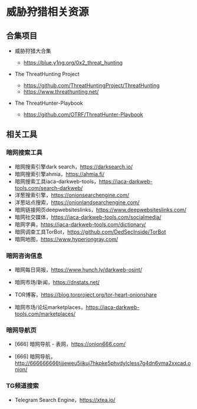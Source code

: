 # 威胁狩猎相关资源

## 合集项目

-   威胁狩猎大合集
    -   https://blue.y1ng.org/0x2_threat_hunting

-   The ThreatHunting Project
    -   https://github.com/ThreatHuntingProject/ThreatHunting
    -   https://www.threathunting.net/

-   The ThreatHunter-Playbook
    -   https://github.com/OTRF/ThreatHunter-Playbook

## 相关工具

### 暗网搜索工具

-   暗网搜索引擎dark search，https://darksearch.io/
-   暗网搜索引擎ahmia，https://ahmia.fi/
-   暗网搜索工具iaca-darkweb-tools，https://iaca-darkweb-tools.com/search-darkweb/
-   洋葱搜索引擎，https://onionsearchengine.com/
-   洋葱站点搜索，https://onionlandsearchengine.com/
-   暗网链接网页deepwebsiteslinks，https://www.deepwebsiteslinks.com/
-   暗网社交媒体，https://iaca-darkweb-tools.com/socialmedia/
-   暗网字典，https://iaca-darkweb-tools.com/dictionary/
-   暗网调查工具TorBot，https://github.com/DedSecInside/TorBot
-   暗网地图，https://www.hyperiongray.com/

### 暗网咨询信息

-   暗网每日简报，https://www.hunch.ly/darkweb-osint/

-   暗网市场/新闻，https://dnstats.net/

-   TOR博客，https://blog.torproject.org/tor-heart-onionshare

-   暗网市场/论坛marketplaces，https://iaca-darkweb-tools.com/marketplaces/

### 暗网导航页

-   [666] 暗网导航 - 表网，https://onion666.com/

-   [666] 暗网导航，http://666666666tjjjeweu5iikuj7hkpke5phvdylcless7g4dn6vma2xxcad.onion/



### TG频道搜索

-   Telegram Search Engine，https://xtea.io/
